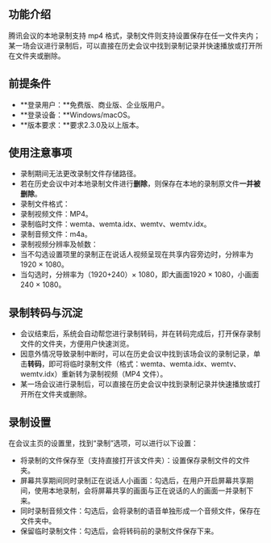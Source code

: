 ## 功能介绍
腾讯会议的本地录制支持 mp4 格式，录制文件则支持设置保存在任一文件夹内；某一场会议进行录制后，可以直接在历史会议中找到录制记录并快速播放或打开所在文件夹或删除。

## 前提条件
- **登录用户：**免费版、商业版、企业版用户。
- **登录设备：**Windows/macOS。
- **版本要求：**要求2.3.0及以上版本。

## 使用注意事项
- 录制期间无法更改录制文件存储路径。
- 若在历史会议中对本地录制文件进行**删除**，则保存在本地的录制原文件**一并被删除**。
- 录制文件格式：
 - 录制视频文件：MP4。
 - 录制临时文件：wemta、wemta.idx、wemtv、wemtv.idx。
 - 录制音频文件：m4a。
- 录制视频分辨率及帧数：
 - 当不勾选设置项里的录制正在说话人视频呈现在共享内容旁边时，分辨率为1920 × 1080。
 - 当勾选时，分辨率为（1920+240）× 1080，即大画面1920 × 1080，小画面240 × 1080。


## 录制转码与沉淀
- 会议结束后，系统会自动帮您进行录制转码，并在转码完成后，打开保存录制文件的文件夹，方便用户快速浏览。
- 因意外情况导致录制中断时，可以在历史会议中找到该场会议的录制记录，单击**转码**，即可将临时录制文件（格式：wemta、wemta.idx、wemtv、wemtv.idx）重新转为录制视频（MP4 文件）。
- 某一场会议进行录制后，可以直接在历史会议中找到录制记录并快速播放或打开所在文件夹或删除。

## 录制设置
在会议主页的设置里，找到“录制”选项，可以进行以下设置：
- 将录制的文件保存至（支持直接打开该文件夹）：设置保存录制文件的文件夹。
- 屏幕共享期间同时录制正在说话人小画面：勾选后，在用户开启屏幕共享期间，使用本地录制，会将屏幕共享的画面与正在说话的人的画面一并录制下来。
- 同时录制音频文件：勾选后，会将录制的语音单独形成一个音频文件，保存在文件夹中。
- 保留临时录制文件：勾选后，会将转码前的录制文件保存下来。
